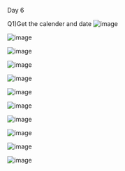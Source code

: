 Day 6

Q1)Get the calender and date
![image](https://github.com/user-attachments/assets/9d365b68-b547-4a3c-8b66-5a08e9a75897)


![image](https://github.com/user-attachments/assets/2d3f5c2d-55f2-4c1a-8e1a-ebce2b35c42a)



![image](https://github.com/user-attachments/assets/70ddf683-f542-4f7b-a107-231010497c94)

![image](https://github.com/user-attachments/assets/5e953efe-f4a4-4921-9dae-2823911b6402)



![image](https://github.com/user-attachments/assets/baf40da6-67c4-4117-89f2-2d09612617b0)



![image](https://github.com/user-attachments/assets/42cb9191-11aa-49d3-82a0-8f5fec930048)



![image](https://github.com/user-attachments/assets/40df749d-2ed7-465b-b029-421ae94cfbfd)


![image](https://github.com/user-attachments/assets/1eef90ea-f624-45fd-908b-78deb12d352a)


![image](https://github.com/user-attachments/assets/91cc0d1b-d2a7-4d45-98ec-9634d1c31a99)


![image](https://github.com/user-attachments/assets/b535bdcd-1d2f-49ad-b0f9-16db6d012c4a)


![image](https://github.com/user-attachments/assets/e0c7ab84-84c7-499a-a2f0-4b122016dce4)

